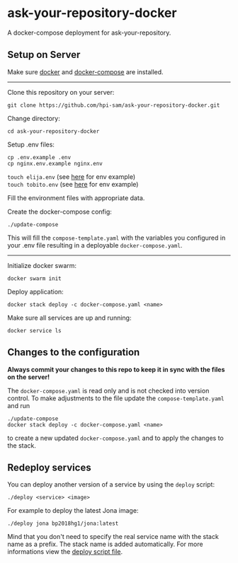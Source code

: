 # ask-your-repository-docker

A docker-compose deployment for ask-your-repository.

## Setup on Server

Make sure [docker](https://docs.docker.com/install/linux/docker-ce/ubuntu/) and [docker-compose](https://docs.docker.com/compose/install/) are installed.

----

Clone this repository on your server:

`git clone https://github.com/hpi-sam/ask-your-repository-docker.git`

Change directory:

`cd ask-your-repository-docker`

Setup .env files:

`cp .env.example .env`  
`cp nginx.env.example nginx.env`

`touch elija.env` (see [here](https://github.com/hpi-sam/ask-your-repository-api/blob/master/.env.example) for env example)  
`touch tobito.env` (see [here](https://github.com/hpi-sam/ask-your-repository-dialogflow-adapter/blob/master/.env.example) for env example)

Fill the environment files with appropriate data.

Create the docker-compose config:

`./update-compose`

This will fill the `compose-template.yaml` with the variables you configured in your .env file resulting in a deployable `docker-compose.yaml`.

------

Initialize docker swarm:

`docker swarm init`

Deploy application:

`docker stack deploy -c docker-compose.yaml <name>`

Make sure all services are up and running:

`docker service ls`

## Changes to the configuration

**Always commit your changes to this repo to keep it in sync with the files on the server!**

The `docker-compose.yaml` is read only and is not checked into version control.
To make adjustments to the file update the `compose-template.yaml` and run

`./update-compose`  
`docker stack deploy -c docker-compose.yaml <name>`

to create a new updated `docker-compose.yaml` and to apply the changes to the stack.

## Redeploy services

You can deploy another version of a service by using the `deploy` script:

`./deploy <service> <image>`

For example to deploy the latest Jona image:

`./deploy jona bp2018hg1/jona:latest`

Mind that you don't need to specify the real service name with the stack name as a prefix.
The stack name is added automatically.
For more informations view the [deploy script file](https://github.com/hpi-sam/ask-your-repository-docker/blob/master/deploy).
